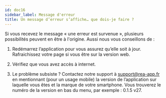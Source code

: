 ```yaml
---
id: doc16
sidebar_label: Message d'erreur
title: Un message d’erreur s’affiche… que dois-je faire ?
---
```



Si vous recevez le message «&nbsp;une erreur est survenue&nbsp;», plusieurs possibilités peuvent en être à l'origine.
Aussi nous vous conseillons de&nbsp;:

1. Redémarrez l’application pour vous assurez qu’elle soit à jour. Rafraichissez votre page si vous être sur la version web.

2. Vérifiez que vous avez accès à internet.

3. Le problème subsiste ? Contactez notre support à support@rea-app.fr en mentionnant (pour un usage mobile) la version de l’application sur laquelle vous êtes et la marque de votre smartphone. Vous trouverez le numéro de la version en bas du menu, par exemple&nbsp;: 0.1.5 v27.
